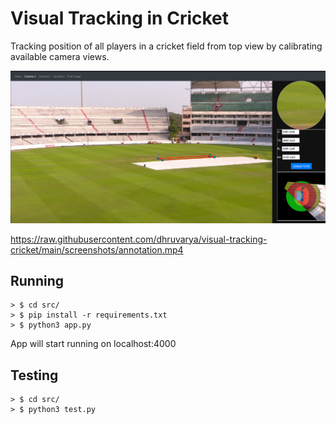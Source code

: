 # Visual Tracking in Cricket

Tracking position of all players in a cricket field from top view by calibrating available camera views.

![Calibration](screenshots/calibration.png)

https://raw.githubusercontent.com/dhruvarya/visual-tracking-cricket/main/screenshots/annotation.mp4

## Running
	> $ cd src/
	> $ pip install -r requirements.txt
	> $ python3 app.py 
App will start running on localhost:4000

## Testing
	> $ cd src/
	> $ python3 test.py
